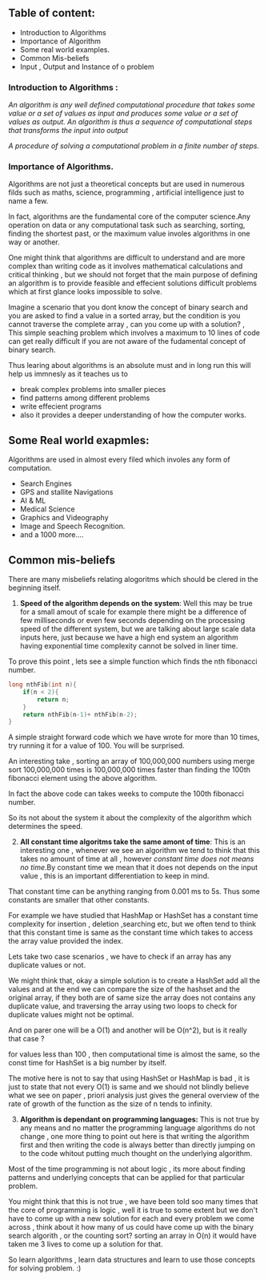 ## Table of content:

- Introduction to Algorithms
- Importance of Algorithm
- Some real world examples.
- Common Mis-beliefs
- Input , Output and Instance of o problem

### Introduction to Algorithms :

_An algorithm is any well defined computational procedure that takes some value or a set of values as input and produces some value or a set of values as output. An algorithm is thus a sequence of computational steps that transforms the input into output_

_A procedure of solving a computational problem in a finite number of steps._

### Importance of Algorithms.

Algorithms are not just a theoretical concepts but are used in numerous filds such as maths, science, programming , artificial intelligence just to name a few.

In fact, algorithms are the fundamental core of the computer science.Any operation on data or any computational task such as searching, sorting, finding the shortest past, or the maximum value involes algorithms in one way or another.

One might think that algorithms are difficult to understand and are more complex than writing code as it involves mathematical calculations and critical thinking , but we should not forget that the main purpose of defining an algorithm is to provide feasible and effecient solutions difficult problems which at first glance looks impossible to solve.

Imagine a scenario that you dont know the concept of binary search and you are asked to find a value in a sorted array, but the condition is you cannot traverse the complete array , can you come up with a solution? , This simple seaching problem which involves a maximum to 10 lines of code can get really difficult if you are not aware of the fudamental concept of binary search.

Thus learing about algorithms is an absolute must and in long run this will help us immnesly as it teaches us to

- break complex problems into smaller pieces
- find patterns among different problems
- write effecient programs
- also it provides a deeper understanding of how the computer works.

## Some Real world exapmles:

Algorithms are used in almost every filed which involes any form of computation.

- Search Engines
- GPS and stallite Navigations
- AI & ML
- Medical Science
- Graphics and Videography
- Image and Speech Recognition.
- and a 1000 more....

## Common mis-beliefs

There are many misbeliefs relating alogoritms which should be clered in the beginning itself.

1. **Speed of the algorithm depends on the system**: Well this may be true for a small amout of scale for example there might be a difference of few milliseconds or even few seconds depending on the processing speed of the different system, but we are talking about large scale data inputs here, just because we have a high end system an algorithm having exponential time complexity cannot be solved in liner time.

To prove this point , lets see a simple function which finds the nth fibonacci number.

```c
long nthFib(int n){
    if(n < 2){
        return n;
    }
    return nthFib(n-1)+ nthFib(n-2);
}
```

A simple straight forward code which we have wrote for more than 10 times, try running it for a value of 100. You will be surprised.

An interesting take , sorting an array of 100,000,000 numbers using merge sort 100,000,000 times is 100,000,000 times faster than finding the 100th fibonacci element using the above algorithm.

In fact the above code can takes weeks to compute the 100th fibonacci number.

So its not about the system it about the complexity of the algorithm which determines the speed.

2. **All constant time algoritms take the same amont of time**: This is an interesting one , whenever we see an algorithm we tend to think that this takes no amount of time at all , however _constant time does not means no time_.By constant time we mean that it does not depends on the input value , this is an important differentiation to keep in mind.

That constant time can be anything ranging from 0.001 ms to 5s. Thus some constants are smaller that other constants.

For example we have studied that HashMap or HashSet has a constant time complexity for insertion , deletion ,searching etc, but we often tend to think that this constant time is same as the constant time which takes to access the array value provided the index.

Lets take two case scenarios , we have to check if an array has any duplicate values or not.

We might think that, okay a simple solution is to create a HashSet add all the values and at the end we can compare the size of the hashset and the original array, if they both are of same size the array does not contains any duplicate value, and traversing the array using two loops to check for duplicate values might not be optimal.

And on parer one will be a O(1) and another will be O(n^2), but is it really that case ?

for values less than 100 , then computational time is almost the same,
so the const time for HashSet is a big number by itself.

The motive here is not to say that using HashSet or HashMap is bad , it is just to state that not every O(1) is same and we should not blindly believe what we see on paper , priori analysis just gives the general overview of the rate of growth of the function as the size of n tends to infinity.

3. **Algorithm is dependant on programming languages:** This is not true by any means and no matter the programming language algorithms do not change , one more thing to point out here is that writing the algorithm first and then writing the code is always better than directly jumping on to the code whitout putting much thought on the underlying algorithm.

Most of the time programming is not about logic , its more about finding patterns and underlying concepts that can be applied for that particular problem.

You might think that this is not true , we have been told soo many times that the core of programming is logic , well it is true to some extent but we don't have to come up with a new solution for each and every problem we come across , think about it how many of us could have come up with the binary search algorith , or the counting sort? sorting an array in O(n) it would have taken me 3 lives to come up a solution for that.

So learn algorithms , learn data structures and learn to use those concepts for solving problem. :)
